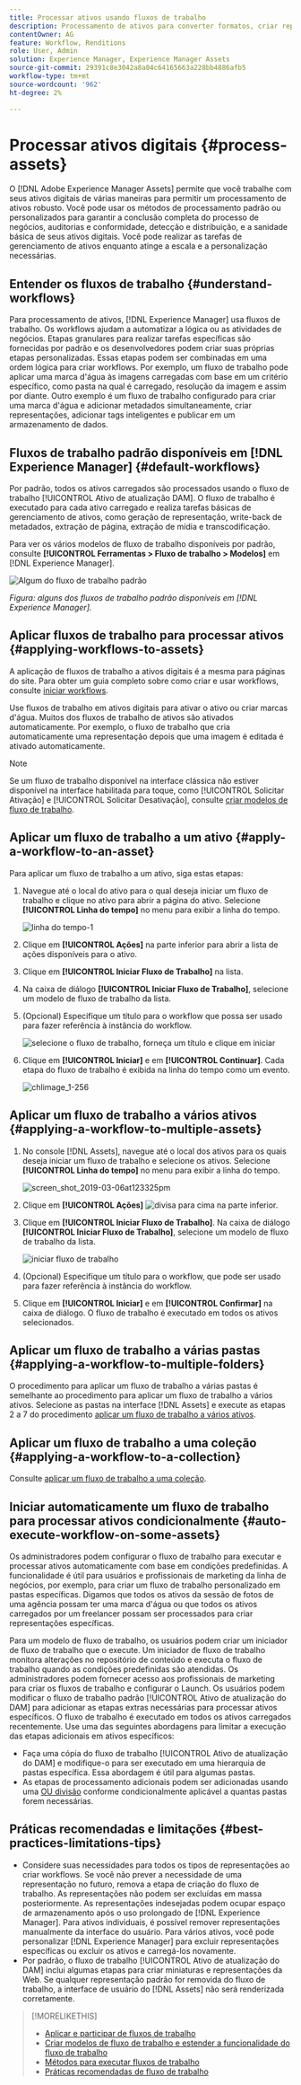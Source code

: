 ```yaml
---
title: Processar ativos usando fluxos de trabalho
description: Processamento de ativos para converter formatos, criar representações, gerenciar ativos, validar ativos e executar fluxos de trabalho.
contentOwner: AG
feature: Workflow, Renditions
role: User, Admin
solution: Experience Manager, Experience Manager Assets
source-git-commit: 29391c8e3042a8a04c64165663a228bb4886afb5
workflow-type: tm+mt
source-wordcount: '962'
ht-degree: 2%

---
```


# Processar ativos digitais {#process-assets}

O [!DNL Adobe Experience Manager Assets] permite que você trabalhe com seus ativos digitais de várias maneiras para permitir um processamento de ativos robusto. Você pode usar os métodos de processamento padrão ou personalizados para garantir a conclusão completa do processo de negócios, auditorias e conformidade, detecção e distribuição, e a sanidade básica de seus ativos digitais. Você pode realizar as tarefas de gerenciamento de ativos enquanto atinge a escala e a personalização necessárias.

## Entender os fluxos de trabalho {#understand-workflows}

Para processamento de ativos, [!DNL Experience Manager] usa fluxos de trabalho. Os workflows ajudam a automatizar a lógica ou as atividades de negócios. Etapas granulares para realizar tarefas específicas são fornecidas por padrão e os desenvolvedores podem criar suas próprias etapas personalizadas. Essas etapas podem ser combinadas em uma ordem lógica para criar workflows. Por exemplo, um fluxo de trabalho pode aplicar uma marca d&#39;água às imagens carregadas com base em um critério específico, como pasta na qual é carregado, resolução da imagem e assim por diante. Outro exemplo é um fluxo de trabalho configurado para criar uma marca d&#39;água e adicionar metadados simultaneamente, criar representações, adicionar tags inteligentes e publicar em um armazenamento de dados.

## Fluxos de trabalho padrão disponíveis em [!DNL Experience Manager] {#default-workflows}

Por padrão, todos os ativos carregados são processados usando o fluxo de trabalho [!UICONTROL Ativo de atualização DAM]. O fluxo de trabalho é executado para cada ativo carregado e realiza tarefas básicas de gerenciamento de ativos, como geração de representação, write-back de metadados, extração de página, extração de mídia e transcodificação.

Para ver os vários modelos de fluxo de trabalho disponíveis por padrão, consulte **[!UICONTROL Ferramentas > Fluxo de trabalho > Modelos]** em [!DNL Experience Manager].

![Algum do fluxo de trabalho padrão](assets/aem-default-workflows.png)

*Figura: alguns dos fluxos de trabalho padrão disponíveis em [!DNL Experience Manager].*

## Aplicar fluxos de trabalho para processar ativos {#applying-workflows-to-assets}

A aplicação de fluxos de trabalho a ativos digitais é a mesma para páginas do site. Para obter um guia completo sobre como criar e usar workflows, consulte [iniciar workflows](/help/sites-authoring/workflows-participating.md).

Use fluxos de trabalho em ativos digitais para ativar o ativo ou criar marcas d&#39;água. Muitos dos fluxos de trabalho de ativos são ativados automaticamente. Por exemplo, o fluxo de trabalho que cria automaticamente uma representação depois que uma imagem é editada é ativado automaticamente.

>[!NOTE]
>
>Se um fluxo de trabalho disponível na interface clássica não estiver disponível na interface habilitada para toque, como [!UICONTROL Solicitar Ativação] e [!UICONTROL Solicitar Desativação], consulte [criar modelos de fluxo de trabalho](/help/sites-developing/workflows-models.md#classic2touchui).

## Aplicar um fluxo de trabalho a um ativo {#apply-a-workflow-to-an-asset}

<!-- 
TBD: Add animated GIF for these steps instead of all these screenshots.
-->
Para aplicar um fluxo de trabalho a um ativo, siga estas etapas:

1. Navegue até o local do ativo para o qual deseja iniciar um fluxo de trabalho e clique no ativo para abrir a página do ativo. Selecione **[!UICONTROL Linha do tempo]** no menu para exibir a linha do tempo.

   ![linha do tempo-1](assets/timeline.png)

1. Clique em **[!UICONTROL Ações]** na parte inferior para abrir a lista de ações disponíveis para o ativo.

1. Clique em **[!UICONTROL Iniciar Fluxo de Trabalho]** na lista.

1. Na caixa de diálogo **[!UICONTROL Iniciar Fluxo de Trabalho]**, selecione um modelo de fluxo de trabalho da lista.

1. (Opcional) Especifique um título para o workflow que possa ser usado para fazer referência à instância do workflow.

   ![selecione o fluxo de trabalho, forneça um título e clique em iniciar](assets/start-workflow.png)

1. Clique em **[!UICONTROL Iniciar]** e em **[!UICONTROL Continuar]**. Cada etapa do fluxo de trabalho é exibida na linha do tempo como um evento.

   ![chlimage_1-256](assets/chlimage_1-52.png)

## Aplicar um fluxo de trabalho a vários ativos {#applying-a-workflow-to-multiple-assets}

1. No console [!DNL Assets], navegue até o local dos ativos para os quais deseja iniciar um fluxo de trabalho e selecione os ativos. Selecione **[!UICONTROL Linha do tempo]** no menu para exibir a linha do tempo.

   ![screen_shot_2019-03-06at123325pm](assets/chlimage_1-136.png)

1. Clique em **[!UICONTROL Ações]** ![divisa para cima](assets/do-not-localize/chevron-up-icon.png) na parte inferior.
1. Clique em **[!UICONTROL Iniciar Fluxo de Trabalho]**. Na caixa de diálogo **[!UICONTROL Iniciar Fluxo de Trabalho]**, selecione um modelo de fluxo de trabalho da lista.

   ![iniciar fluxo de trabalho](assets/start-workflow.png)

1. (Opcional) Especifique um título para o workflow, que pode ser usado para fazer referência à instância do workflow.
1. Clique em **[!UICONTROL Iniciar]** e em **[!UICONTROL Confirmar]** na caixa de diálogo. O fluxo de trabalho é executado em todos os ativos selecionados.

## Aplicar um fluxo de trabalho a várias pastas {#applying-a-workflow-to-multiple-folders}

O procedimento para aplicar um fluxo de trabalho a várias pastas é semelhante ao procedimento para aplicar um fluxo de trabalho a vários ativos. Selecione as pastas na interface [!DNL Assets] e execute as etapas 2 a 7 do procedimento [aplicar um fluxo de trabalho a vários ativos](/help/assets/assets-workflow.md#applying-a-workflow-to-multiple-assets).

## Aplicar um fluxo de trabalho a uma coleção {#applying-a-workflow-to-a-collection}

Consulte [aplicar um fluxo de trabalho a uma coleção](/help/assets/manage-collections.md#running-a-workflow-on-a-collection).

## Iniciar automaticamente um fluxo de trabalho para processar ativos condicionalmente {#auto-execute-workflow-on-some-assets}

Os administradores podem configurar o fluxo de trabalho para executar e processar ativos automaticamente com base em condições predefinidas. A funcionalidade é útil para usuários e profissionais de marketing da linha de negócios, por exemplo, para criar um fluxo de trabalho personalizado em pastas específicas. Digamos que todos os ativos da sessão de fotos de uma agência possam ter uma marca d&#39;água ou que todos os ativos carregados por um freelancer possam ser processados para criar representações específicas.

Para um modelo de fluxo de trabalho, os usuários podem criar um iniciador de fluxo de trabalho que o execute. Um iniciador de fluxo de trabalho monitora alterações no repositório de conteúdo e executa o fluxo de trabalho quando as condições predefinidas são atendidas. Os administradores podem fornecer acesso aos profissionais de marketing para criar os fluxos de trabalho e configurar o Launch. Os usuários podem modificar o fluxo de trabalho padrão [!UICONTROL Ativo de atualização do DAM] para adicionar as etapas extras necessárias para processar ativos específicos. O fluxo de trabalho é executado em todos os ativos carregados recentemente. Use uma das seguintes abordagens para limitar a execução das etapas adicionais em ativos específicos:

* Faça uma cópia do fluxo de trabalho [!UICONTROL Ativo de atualização do DAM] e modifique-o para ser executado em uma hierarquia de pastas específica. Essa abordagem é útil para algumas pastas.
* As etapas de processamento adicionais podem ser adicionadas usando uma [OU divisão](/help/sites-developing/workflows-step-ref.md#or-split) conforme condicionalmente aplicável a quantas pastas forem necessárias.

## Práticas recomendadas e limitações {#best-practices-limitations-tips}

* Considere suas necessidades para todos os tipos de representações ao criar workflows. Se você não prever a necessidade de uma representação no futuro, remova a etapa de criação do fluxo de trabalho. As representações não podem ser excluídas em massa posteriormente. As representações indesejadas podem ocupar espaço de armazenamento após o uso prolongado de [!DNL Experience Manager]. Para ativos individuais, é possível remover representações manualmente da interface do usuário. Para vários ativos, você pode personalizar [!DNL Experience Manager] para excluir representações específicas ou excluir os ativos e carregá-los novamente.
* Por padrão, o fluxo de trabalho [!UICONTROL Ativo de atualização do DAM] inclui algumas etapas para criar miniaturas e representações da Web. Se qualquer representação padrão for removida do fluxo de trabalho, a interface de usuário do [!DNL Assets] não será renderizada corretamente.

>[!MORELIKETHIS]
>
>* [Aplicar e participar de fluxos de trabalho](/help/sites-authoring/workflows.md)
>* [Criar modelos de fluxo de trabalho e estender a funcionalidade do fluxo de trabalho](/help/sites-developing/workflows.md)
>* [Métodos para executar fluxos de trabalho](/help/sites-administering/workflows-starting.md)
>* [Práticas recomendadas de fluxo de trabalho](/help/sites-developing/workflows-best-practices.md)
